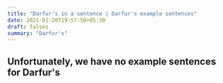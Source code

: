 ```yaml
---
title: "Darfur's in a sentence | Darfur's example sentences"
date: 2021-01-20T19:57:50+05:30
draft: falses
summary: "Darfur's"
---
```

## Unfortunately, we have no example sentences for Darfur's                 
